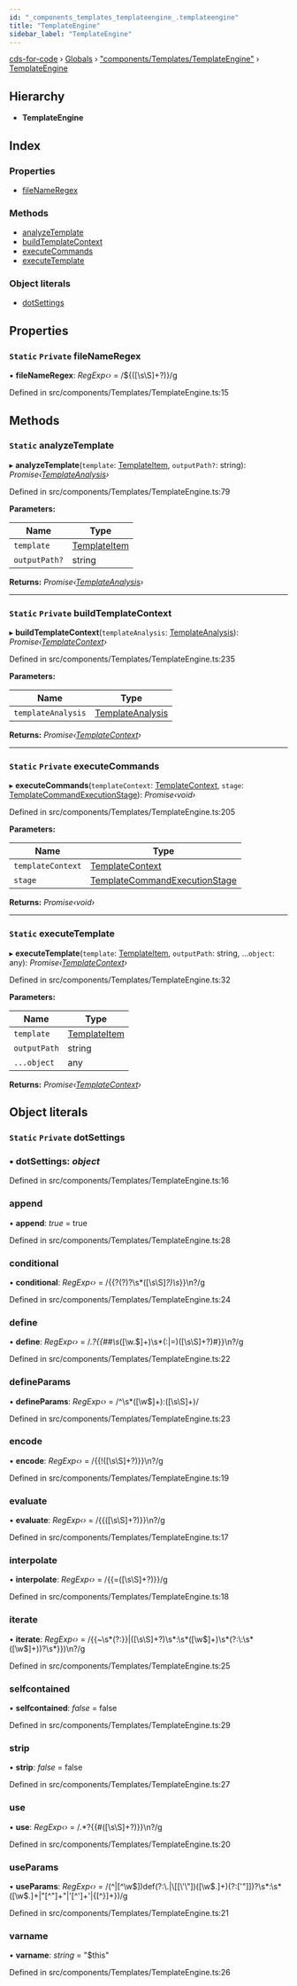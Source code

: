```yaml
---
id: "_components_templates_templateengine_.templateengine"
title: "TemplateEngine"
sidebar_label: "TemplateEngine"
---
```


[cds-for-code](../index.md) › [Globals](../globals.md) › ["components/Templates/TemplateEngine"](../modules/_components_templates_templateengine_.md) › [TemplateEngine](_components_templates_templateengine_.templateengine.md)

## Hierarchy

* **TemplateEngine**

## Index

### Properties

* [fileNameRegex](_components_templates_templateengine_.templateengine.md#static-private-filenameregex)

### Methods

* [analyzeTemplate](_components_templates_templateengine_.templateengine.md#static-analyzetemplate)
* [buildTemplateContext](_components_templates_templateengine_.templateengine.md#static-private-buildtemplatecontext)
* [executeCommands](_components_templates_templateengine_.templateengine.md#static-private-executecommands)
* [executeTemplate](_components_templates_templateengine_.templateengine.md#static-executetemplate)

### Object literals

* [dotSettings](_components_templates_templateengine_.templateengine.md#static-private-dotsettings)

## Properties

### `Static` `Private` fileNameRegex

▪ **fileNameRegex**: *RegExp‹›* = /\$\{([\s\S]+?)\}/g

Defined in src/components/Templates/TemplateEngine.ts:15

## Methods

### `Static` analyzeTemplate

▸ **analyzeTemplate**(`template`: [TemplateItem](_components_templates_types_.templateitem.md), `outputPath?`: string): *Promise‹[TemplateAnalysis](_components_templates_types_.templateanalysis.md)›*

Defined in src/components/Templates/TemplateEngine.ts:79

**Parameters:**

Name | Type |
------ | ------ |
`template` | [TemplateItem](_components_templates_types_.templateitem.md) |
`outputPath?` | string |

**Returns:** *Promise‹[TemplateAnalysis](_components_templates_types_.templateanalysis.md)›*

___

### `Static` `Private` buildTemplateContext

▸ **buildTemplateContext**(`templateAnalysis`: [TemplateAnalysis](_components_templates_types_.templateanalysis.md)): *Promise‹[TemplateContext](_components_templates_types_.templatecontext.md)›*

Defined in src/components/Templates/TemplateEngine.ts:235

**Parameters:**

Name | Type |
------ | ------ |
`templateAnalysis` | [TemplateAnalysis](_components_templates_types_.templateanalysis.md) |

**Returns:** *Promise‹[TemplateContext](_components_templates_types_.templatecontext.md)›*

___

### `Static` `Private` executeCommands

▸ **executeCommands**(`templateContext`: [TemplateContext](_components_templates_types_.templatecontext.md), `stage`: [TemplateCommandExecutionStage](../enums/_components_templates_types_.templatecommandexecutionstage.md)): *Promise‹void›*

Defined in src/components/Templates/TemplateEngine.ts:205

**Parameters:**

Name | Type |
------ | ------ |
`templateContext` | [TemplateContext](_components_templates_types_.templatecontext.md) |
`stage` | [TemplateCommandExecutionStage](../enums/_components_templates_types_.templatecommandexecutionstage.md) |

**Returns:** *Promise‹void›*

___

### `Static` executeTemplate

▸ **executeTemplate**(`template`: [TemplateItem](_components_templates_types_.templateitem.md), `outputPath`: string, ...`object`: any): *Promise‹[TemplateContext](_components_templates_types_.templatecontext.md)›*

Defined in src/components/Templates/TemplateEngine.ts:32

**Parameters:**

Name | Type |
------ | ------ |
`template` | [TemplateItem](_components_templates_types_.templateitem.md) |
`outputPath` | string |
`...object` | any |

**Returns:** *Promise‹[TemplateContext](_components_templates_types_.templatecontext.md)›*

## Object literals

### `Static` `Private` dotSettings

### ▪ **dotSettings**: *object*

Defined in src/components/Templates/TemplateEngine.ts:16

###  append

• **append**: *true* = true

Defined in src/components/Templates/TemplateEngine.ts:28

###  conditional

• **conditional**: *RegExp‹›* = /\{\{\?(\?)?\s*([\s\S]*?)\s*\}\}\n?/g

Defined in src/components/Templates/TemplateEngine.ts:24

###  define

• **define**: *RegExp‹›* = /.*?\{\{##\s*([\w\.$]+)\s*(\:|=)([\s\S]+?)#\}\}\n?/g

Defined in src/components/Templates/TemplateEngine.ts:22

###  defineParams

• **defineParams**: *RegExp‹›* = /^\s*([\w$]+):([\s\S]+)/

Defined in src/components/Templates/TemplateEngine.ts:23

###  encode

• **encode**: *RegExp‹›* = /\{\{!([\s\S]+?)\}\}\n?/g

Defined in src/components/Templates/TemplateEngine.ts:19

###  evaluate

• **evaluate**: *RegExp‹›* = /\{\{([\s\S]+?)\}\}\n?/g

Defined in src/components/Templates/TemplateEngine.ts:17

###  interpolate

• **interpolate**: *RegExp‹›* = /\{\{=([\s\S]+?)\}\}/g

Defined in src/components/Templates/TemplateEngine.ts:18

###  iterate

• **iterate**: *RegExp‹›* = /\{\{~\s*(?:\}\}|([\s\S]+?)\s*\:\s*([\w$]+)\s*(?:\:\s*([\w$]+))?\s*\}\})\n?/g

Defined in src/components/Templates/TemplateEngine.ts:25

###  selfcontained

• **selfcontained**: *false* = false

Defined in src/components/Templates/TemplateEngine.ts:29

###  strip

• **strip**: *false* = false

Defined in src/components/Templates/TemplateEngine.ts:27

###  use

• **use**: *RegExp‹›* = /.*?\{\{#([\s\S]+?)\}\}\n?/g

Defined in src/components/Templates/TemplateEngine.ts:20

###  useParams

• **useParams**: *RegExp‹›* = /(^|[^\w$])def(?:\.|\[[\'\"])([\w$\.]+)(?:[\'\"]\])?\s*\:\s*([\w$\.]+|\"[^\"]+\"|\'[^\']+\'|\{[^\}]+\})/g

Defined in src/components/Templates/TemplateEngine.ts:21

###  varname

• **varname**: *string* = "$this"

Defined in src/components/Templates/TemplateEngine.ts:26
